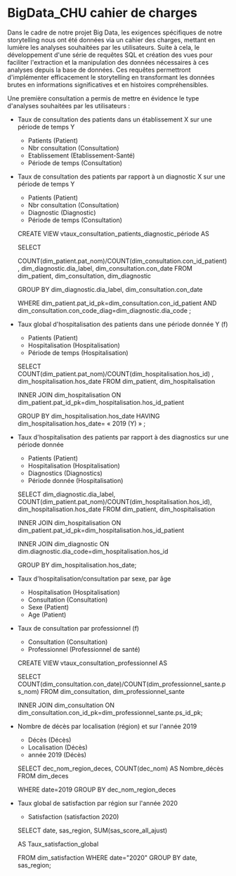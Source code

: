 
# BigData_CHU cahier de charges

Dans le cadre de notre projet Big Data, les exigences spécifiques de notre storytelling nous ont été données via un cahier des charges, mettant en lumière les analyses souhaitées par les utilisateurs.
Suite à cela, le développement d'une série de requêtes SQL et création des vues pour faciliter l'extraction et la manipulation des données nécessaires à ces analyses depuis la base de données. Ces requêtes permettront d'implémenter efficacement le storytelling en transformant les données brutes en informations significatives et en histoires compréhensibles.

Une première consultation a permis de mettre en évidence le type d'analyses souhaitées par les utilisateurs :

- Taux de consultation des patients dans un établissement X sur une période de temps Y
    - Patients (Patient)
    - Nbr consultation (Consultation)
    - Etablissement (Etablissement-Santé)
    - Période de temps (Consultation)

- Taux de consultation des patients par rapport à un diagnostic X sur une période de temps Y
    - Patients (Patient)
    - Nbr consultation (Consultation)
    - Diagnostic (Diagnostic)
    - Période de temps (Consultation)

    CREATE VIEW vtaux_consultation_patients_diagnostic_période AS
    
    SELECT 
    
    COUNT(dim_patient.pat_nom)/COUNT(dim_consultation.con_id_patient), dim_diagnostic.dia_label, dim_consultation.con_date FROM dim_patient, dim_consultation, dim_diagnostic
    
    GROUP BY dim_diagnostic.dia_label, dim_consultation.con_date
    
    WHERE dim_patient.pat_id_pk=dim_consultation.con_id_patient AND dim_consultation.con_code_diag=dim_diagnostic.dia_code ;

- Taux global d'hospitalisation des patients dans une période donnée Y (f)
    - Patients (Patient)
    - Hospitalisation (Hospitalisation)
    - Période de temps (Hospitalisation)

    SELECT COUNT(dim_patient.pat_nom)/COUNT(dim_hospitalisation.hos_id) , dim_hospitalisation.hos_date FROM dim_patient, dim_hospitalisation

    INNER JOIN dim_hospitalisation ON dim_patient.pat_id_pk=dim_hospitalisation.hos_id_patient

    GROUP BY dim_hospitalisation.hos_date HAVING dim_hospitalisation.hos_date= « 2019 (Y) » ;

- Taux d'hospitalisation des patients par rapport à des diagnostics sur une période donnée
    - Patients (Patient)
    - Hospitalisation (Hospitalisation)
    - Diagnostics (Diagnostics)
    - Période donnée (Hospitalisation)

    SELECT dim_diagnostic.dia_label, COUNT(dim_patient.pat_nom)/COUNT(dim_hospitalisation.hos_id), dim_hospitalisation.hos_date FROM dim_patient, dim_hospitalisation

    INNER JOIN dim_hospitalisation ON dim_patient.pat_id_pk=dim_hospitalisation.hos_id_patient

    INNER JOIN dim_diagnostic ON dim.diagnostic.dia_code=dim_hospitalisation.hos_id

    GROUP BY dim_hospitalisation.hos_date;

- Taux d'hospitalisation/consultation par sexe, par âge
    - Hospitalisation (Hospitalisation)
    - Consultation (Consultation)
    - Sexe (Patient)
    - Age (Patient)

- Taux de consultation par professionnel (f)
    - Consultation (Consultation)
    - Professionnel (Professionnel de santé)

    CREATE VIEW vtaux_consultation_professionnel AS

    SELECT COUNT(dim_consultation.con_date)/COUNT(dim_professionnel_sante.ps_nom) FROM dim_consultation, dim_professionnel_sante

    INNER JOIN dim_consultation ON dim_consultation.con_id_pk=dim_professionnel_sante.ps_id_pk;

- Nombre de décès par localisation (région) et sur l'année 2019
    - Décès (Décès)
    - Localisation (Décès)
    - année 2019 (Décès)

    SELECT dec_nom_region_deces, COUNT(dec_nom) AS Nombre_décès FROM dim_deces 

    WHERE date=2019 GROUP BY dec_nom_region_deces

- Taux global de satisfaction par région sur l'année 2020
    -  Satisfaction (satisfaction 2020)

    SELECT date, sas_region, SUM(sas_score_all_ajust)

    AS Taux_satisfaction_global

    FROM dim_satisfaction WHERE date="2020" GROUP BY date, sas_region;

